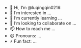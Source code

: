 - 👋 Hi, I’m @luqingqin0216
- 👀 I’m interested in ...
- 🌱 I’m currently learning ...
- 💞️ I’m looking to collaborate on ...
- 📫 How to reach me ...
- 😄 Pronouns: ...
- ⚡ Fun fact: ...

<!---
luqingqin0216/luqingqin0216 is a ✨ special ✨ repository because its `README.md` (this file) appears on your GitHub profile.
You can click the Preview link to take a look at your changes.
--->
